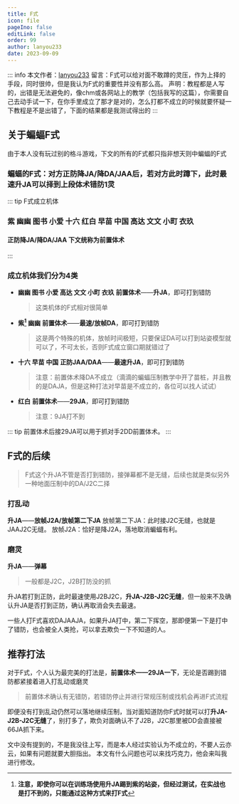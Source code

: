 ```yaml
---
title: F式
icon: file
pageIno: false
editLink: false
order: 99
author: lanyou233
date: 2023-09-09
---
```


::: info
本文作者：[lanyou233](https://space.bilibili.com/151116438)
留言：F式可以给对面不敢蹲的灵压，作为上择的手段，同时很帅，但是我认为F式的重要性并没有那么高。
声明：教程都是人写的，出错是无法避免的，像chm或各网站上的教学（包括我写的这篇），你需要自己去动手试一下，在你手里成立了那才是对的，怎么打都不成立的时候就要怀疑一下教程是不是出错了，下面的结果都是我测试得出的
:::

## **关于蝙蝠F式**
由于本人没有玩过别的格斗游戏，下文的所有的F式都只指非想天则中蝙蝠的F式
### **蝙蝠的F式：对方正防降JA/降DA/JAA后，若对方此时蹲下，此时最速升JA可以择到上段体术错防1灵**

::: tip F式成立机体
### **紫 幽幽 图书 小爱 十六 红白 早苗 中国 高达 文文 小町 衣玖**
#### **正防降JA/降DA/JAA 下文统称为前置体术**
:::

### **成立机体我们分为4类**

* **幽幽 图书 小爱 高达 文文 小町 衣玖**
  **前置体术**——**升JA**，即可打到错防
  >这类机体的F式相对很简单

* **紫[^1] 幽幽**
  **前置体术**——**最速/放帧DA**，即可打到错防
  >这是两个特殊的机体，放帧时间极短，只要保证DA可以打到站姿模型就可以了，不可太长，否则F式成立窗口期就错过了

* **十六 早苗 中国**
  **正防JAA/DAA**——**最速升JA**，即可打到错防
  >注意：前置体术降DA不成立（滴滴的蝙蝠压制教学中开了苗桩，并且教的是DAJA，但是这种打法对早苗是不成立的，各位可以找人试试）

* **红白**
  **前置体术**——**29JA**，即可打到错防
  >注意：9JA打不到

::: tip
前置体术后接29JA可以用于抓对手2DD前置体术。
:::


## **F式的后续**

>F式这个升JA不管是否打到错防，接弹幕都不是无缝，后续也就是类似另外一种地面压制中的DA/J2C二择

### **打乱动**
**升JA**——**放帧J2A/放帧第二下JA**
放帧第二下JA：此时接J2C无缝，也就是JAAJ2C无缝。
放帧J2A：恰好是降J2A，落地取消蝙蝠有利。

### **磨灵**
**升JA**——**弹幕**
>一般都是J2C，J2B打防没的抓

升JA若打到正防，此时最速使用J2BJ2C，**升JA-J2B-J2C无缝**，但一般来不及确认升JA是否打到正防，确认再取消会失去最速。

一些人打F式喜欢DAJAAJA，如果升JA打中，第二下挥空，那即便第一下是打中了错防，也会被全人类抢，可以拿去欺负一下不知道的人。


## **推荐打法**
对于F式，个人认为最完美的打法是，**前置体术——29JA一下**，无论是否踢到错防都紧接着进入打乱动或磨灵
>前置体术确认有无错防，若错防停止并进行常规压制或找机会再进F式流程

即便没有打到乱动仍然可以落地继续压制，当对面知道防你F式时就可以打**升JA-J2B-J2C无缝**了，别打多了，欺负对面确认不了J2B，J2C那里被DD会直接被66JA抓下来。

文中没有提到的，不是我没往上写，而是本人经过实验认为不成立的，不要人云亦云，如果有问题就要大胆指出。
本文有什么问题也可以来找巧克力，他会来叫我进行修改。



[^1]: **注意，即使你可以在训练场使用升JA踢到紫的站姿，但经过测试，在实战也是打不到的，只能通过这种方式来打F式**